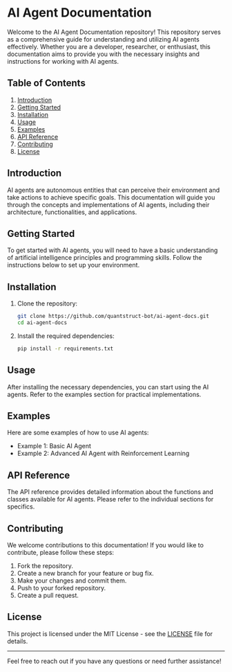 # AI Agent Documentation

Welcome to the AI Agent Documentation repository! This repository serves as a comprehensive guide for understanding and utilizing AI agents effectively. Whether you are a developer, researcher, or enthusiast, this documentation aims to provide you with the necessary insights and instructions for working with AI agents.

## Table of Contents

1. [Introduction](#introduction)
2. [Getting Started](#getting-started)
3. [Installation](#installation)
4. [Usage](#usage)
5. [Examples](#examples)
6. [API Reference](#api-reference)
7. [Contributing](#contributing)
8. [License](#license)

## Introduction

AI agents are autonomous entities that can perceive their environment and take actions to achieve specific goals. This documentation will guide you through the concepts and implementations of AI agents, including their architecture, functionalities, and applications.

## Getting Started

To get started with AI agents, you will need to have a basic understanding of artificial intelligence principles and programming skills. Follow the instructions below to set up your environment.

## Installation

1. Clone the repository:
   ```bash
   git clone https://github.com/quantstruct-bot/ai-agent-docs.git
   cd ai-agent-docs
   ```
2. Install the required dependencies:
   ```bash
   pip install -r requirements.txt
   ```

## Usage

After installing the necessary dependencies, you can start using the AI agents. Refer to the examples section for practical implementations.

## Examples

Here are some examples of how to use AI agents:

- Example 1: Basic AI Agent
- Example 2: Advanced AI Agent with Reinforcement Learning

## API Reference

The API reference provides detailed information about the functions and classes available for AI agents. Please refer to the individual sections for specifics.

## Contributing

We welcome contributions to this documentation! If you would like to contribute, please follow these steps:
1. Fork the repository.
2. Create a new branch for your feature or bug fix.
3. Make your changes and commit them.
4. Push to your forked repository.
5. Create a pull request.

## License

This project is licensed under the MIT License - see the [LICENSE](LICENSE) file for details.

---

Feel free to reach out if you have any questions or need further assistance!